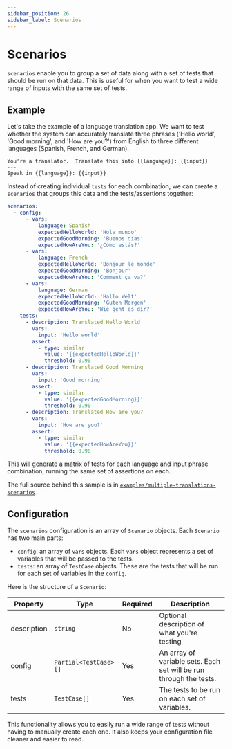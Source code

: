 ```yaml
---
sidebar_position: 26
sidebar_label: Scenarios
---
```


# Scenarios

`scenarios` enable you to group a set of data along with a set of tests that should be run on that data.
This is useful for when you want to test a wide range of inputs with the same set of tests.

## Example

Let's take the example of a language translation app. We want to test whether the system can accurately translate three phrases ('Hello world', 'Good morning', and 'How are you?') from English to three different languages (Spanish, French, and German).

```text title=prompts.txt
You're a translator.  Translate this into {{language}}: {{input}}
---
Speak in {{language}}: {{input}}
```

Instead of creating individual `tests` for each combination,
we can create a `scenarios` that groups this data and the tests/assertions together:

```yaml title=promptfooconfig.yaml
scenarios:
  - config:
      - vars:
          language: Spanish
          expectedHelloWorld: 'Hola mundo'
          expectedGoodMorning: 'Buenos días'
          expectedHowAreYou: '¿Cómo estás?'
      - vars:
          language: French
          expectedHelloWorld: 'Bonjour le monde'
          expectedGoodMorning: 'Bonjour'
          expectedHowAreYou: 'Comment ça va?'
      - vars:
          language: German
          expectedHelloWorld: 'Hallo Welt'
          expectedGoodMorning: 'Guten Morgen'
          expectedHowAreYou: 'Wie geht es dir?'
    tests:
      - description: Translated Hello World
        vars:
          input: 'Hello world'
        assert:
          - type: similar
            value: '{{expectedHelloWorld}}'
            threshold: 0.90
      - description: Translated Good Morning
        vars:
          input: 'Good morning'
        assert:
          - type: similar
            value: '{{expectedGoodMorning}}'
            threshold: 0.90
      - description: Translated How are you?
        vars:
          input: 'How are you?'
        assert:
          - type: similar
            value: '{{expectedHowAreYou}}'
            threshold: 0.90
```

This will generate a matrix of tests for each language and input phrase combination, running the same set of assertions on each.

The full source behind this sample is in [`examples/multiple-translations-scenarios`][1].

## Configuration

The `scenarios` configuration is an array of `Scenario` objects. Each `Scenario` has two main parts:

- `config`: an array of `vars` objects. Each `vars` object represents a set of variables that will be passed to the tests.
- `tests`: an array of `TestCase` objects. These are the tests that will be run for each set of variables in the `config`.

Here is the structure of a `Scenario`:

| Property    | Type                  | Required | Description                                                        |
| ----------- | --------------------- | -------- | ------------------------------------------------------------------ |
| description | `string`              | No       | Optional description of what you're testing                        |
| config      | `Partial<TestCase>[]` | Yes      | An array of variable sets. Each set will be run through the tests. |
| tests       | `TestCase[]`          | Yes      | The tests to be run on each set of variables.                      |

This functionality allows you to easily run a wide range of tests without having to manually create each one. It also keeps your configuration file cleaner and easier to read.

[1]: https://github.com/promptfoo/promptfoo/tree/main/examples/multiple-translations-scenarios
